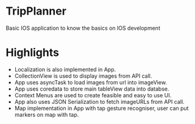 # TripPlanner
Basic IOS application to know the basics on IOS development

# Highlights
* Localization is also implemented in App.
* CollectionView is used to display images from API call.
* App uses asyncTask to load images from url into imageView.
* App uses coredata to store main tableView data into databse.
* Context Menus are used to create feasible and easy to use UI.
* App also uses JSON Serialization to fetch imageURLs from API call.
* Map implementation in App with tap gesture recogniser, user can put markers on map with tap.



